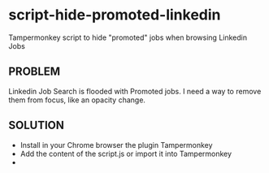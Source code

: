# script-hide-promoted-linkedin
Tampermonkey script to hide "promoted"  jobs when browsing Linkedin Jobs

## PROBLEM

Linkedin Job Search is flooded with Promoted jobs. I need a way to remove them from focus, like an opacity change.

## SOLUTION

- Install in your Chrome browser the plugin Tampermonkey
- Add the content of the script.js or import it into Tampermonkey
- 
